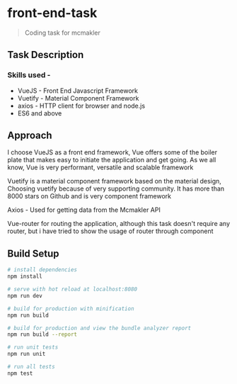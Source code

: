 # front-end-task

> Coding task for mcmakler

## Task Description

### Skills used -

* VueJS - Front End Javascript Framework
* Vuetify - Material Component Framework
* axios - HTTP client for browser and node.js
* ES6 and above

## Approach

I choose VueJS as a front end framework, Vue offers some of the boiler plate that makes easy to initiate the application and get going. As we all know, Vue is very performant, versatile and scalable framework

Vuetify is a material component framework based on the material design, Choosing vuetify because of very supporting community. It has more than 8000 stars on Github and is very component framework

Axios - Used for getting data from the Mcmakler API

Vue-router for routing the application, although this task doesn't require any router, but i have tried to show the usage of router through component

## Build Setup

```bash
# install dependencies
npm install

# serve with hot reload at localhost:8080
npm run dev

# build for production with minification
npm run build

# build for production and view the bundle analyzer report
npm run build --report

# run unit tests
npm run unit

# run all tests
npm test
```
